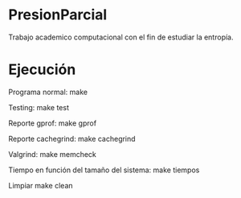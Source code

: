 # PresionParcial
Trabajo academico computacional con el fin de estudiar la entropía.

# Ejecución

Programa normal: 
  make
  
Testing:
  make test

Reporte gprof:
 make gprof

Reporte cachegrind:
  make cachegrind

Valgrind:
  make memcheck

Tiempo en función del tamaño del sistema:
  make tiempos

Limpiar
  make clean
